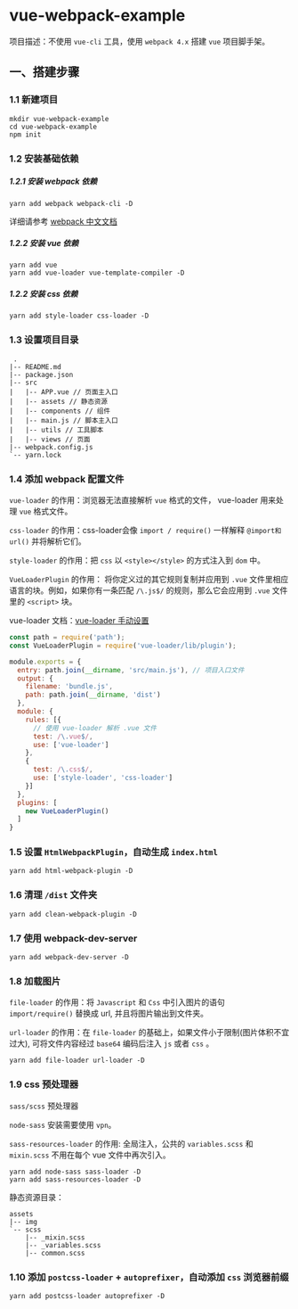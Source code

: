 # vue-webpack-example

项目描述：不使用 `vue-cli` 工具，使用 `webpack 4.x` 搭建 `vue` 项目脚手架。

## 一、搭建步骤
  ### 1.1 新建项目

  ```
  mkdir vue-webpack-example
  cd vue-webpack-example
  npm init
  ```

  ### 1.2 安装基础依赖

  ##### 1.2.1 安装 webpack 依赖

  ```
  yarn add webpack webpack-cli -D
  ```

  详细请参考 [webpack 中文文档](https://webpack.docschina.org/guides/installation/#%E9%A2%84%E5%85%88%E5%87%86%E5%A4%87)

  ##### 1.2.2 安装 vue 依赖
  ```
  yarn add vue
  yarn add vue-loader vue-template-compiler -D
  ```

  ##### 1.2.2 安装 css 依赖

  ```
  yarn add style-loader css-loader -D
  ```

  ### 1.3 设置项目目录

  ```
   .
  |-- README.md
  |-- package.json
  |-- src
  |   |-- APP.vue // 页面主入口
  |   |-- assets // 静态资源
  |   |-- components // 组件
  |   |-- main.js // 脚本主入口
  |   |-- utils // 工具脚本
  |   |-- views // 页面
  |-- webpack.config.js
  `-- yarn.lock
  ```

  ### 1.4 添加 webpack 配置文件

  `vue-loader` 的作用：浏览器无法直接解析 `vue` 格式的文件， vue-loader 用来处理 `vue` 格式文件。 

  `css-loader` 的作用：css-loader会像 `import / require()` 一样解释 `@import和url()` 并将解析它们。

  `style-loader` 的作用：把 `css` 以 `<style></style>` 的方式注入到 `dom` 中。

  `VueLoaderPlugin` 的作用： 将你定义过的其它规则复制并应用到 `.vue` 文件里相应语言的块。例如，如果你有一条匹配 `/\.js$/` 的规则，那么它会应用到 `.vue` 文件里的 `<script>` 块。
  
  vue-loader 文档：[vue-loader 手动设置](https://vue-loader.vuejs.org/zh/guide/#%E6%89%8B%E5%8A%A8%E8%AE%BE%E7%BD%AE)

  ```js
  const path = require('path');
  const VueLoaderPlugin = require('vue-loader/lib/plugin');

  module.exports = {
    entry: path.join(__dirname, 'src/main.js'), // 项目入口文件
    output: {
      filename: 'bundle.js',
      path: path.join(__dirname, 'dist')
    },
    module: {
      rules: [{
        // 使用 vue-loader 解析 .vue 文件
        test: /\.vue$/,
        use: ['vue-loader']
      },
      {
        test: /\.css$/,
        use: ['style-loader', 'css-loader']
      }]
    },
    plugins: [
      new VueLoaderPlugin()
    ]
  }
  ```

  ### 1.5 设置 `HtmlWebpackPlugin`，自动生成 `index.html`

  ```
  yarn add html-webpack-plugin -D
  ```

  ### 1.6 清理 `/dist` 文件夹
  
  ```
  yarn add clean-webpack-plugin -D
  ```

  ### 1.7 使用 webpack-dev-server

  ```
  yarn add webpack-dev-server -D
  ```

  ### 1.8 加载图片

  `file-loader` 的作用：将 `Javascript` 和 `Css` 中引入图片的语句 `import/require()` 替换成 url, 并且将图片输出到文件夹。

  `url-loader` 的作用：在 `file-loader` 的基础上，如果文件小于限制(图片体积不宜过大), 可将文件内容经过 `base64` 编码后注入 `js` 或者 `css` 。

  ```
  yarn add file-loader url-loader -D
  ```

  ### 1.9 css 预处理器

  `sass/scss` 预处理器

  `node-sass` 安装需要使用 `vpn`。

  `sass-resources-loader` 的作用: 全局注入，公共的 `variables.scss` 和 `mixin.scss` 不用在每个 vue 文件中再次引入。


  ```
  yarn add node-sass sass-loader -D
  yarn add sass-resources-loader -D
  ```

  静态资源目录：
  ```
  assets                                                       
  |-- img                                                        
  `-- scss                                                  
      |-- _mixin.scss       
      |-- _variables.scss   
      |-- common.scss                                                       
  ```

  ### 1.10 添加 `postcss-loader` + `autoprefixer`，自动添加 `css` 浏览器前缀

  ```
  yarn add postcss-loader autoprefixer -D
  ```

